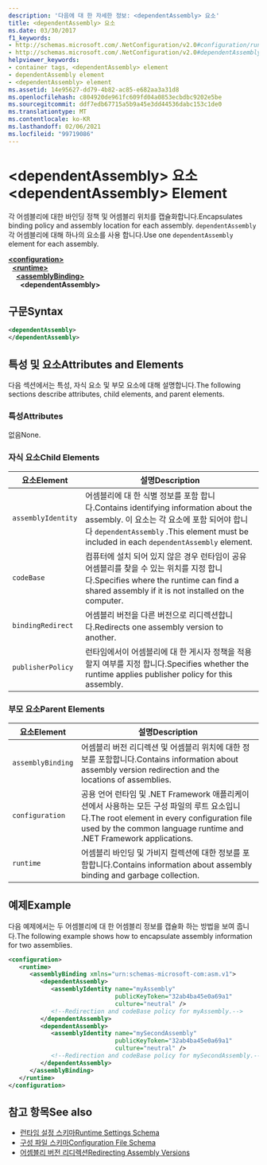 ```yaml
---
description: '다음에 대 한 자세한 정보: <dependentAssembly> 요소'
title: <dependentAssembly> 요소
ms.date: 03/30/2017
f1_keywords:
- http://schemas.microsoft.com/.NetConfiguration/v2.0#configuration/runtime/assemblyBinding/dependentAssembly
- http://schemas.microsoft.com/.NetConfiguration/v2.0#dependentAssembly
helpviewer_keywords:
- container tags, <dependentAssembly> element
- dependentAssembly element
- <dependentAssembly> element
ms.assetid: 14e95627-dd79-4b82-ac85-e682aa3a31d8
ms.openlocfilehash: c804920de961fc609fd04a0853ecbdbc9202e5be
ms.sourcegitcommit: ddf7edb67715a5b9a45e3dd44536dabc153c1de0
ms.translationtype: MT
ms.contentlocale: ko-KR
ms.lasthandoff: 02/06/2021
ms.locfileid: "99719086"
---
```

# <a name="dependentassembly-element"></a><span data-ttu-id="dd3e3-103">\<dependentAssembly> 요소</span><span class="sxs-lookup"><span data-stu-id="dd3e3-103">\<dependentAssembly> Element</span></span>

<span data-ttu-id="dd3e3-104">각 어셈블리에 대한 바인딩 정책 및 어셈블리 위치를 캡슐화합니다.</span><span class="sxs-lookup"><span data-stu-id="dd3e3-104">Encapsulates binding policy and assembly location for each assembly.</span></span> <span data-ttu-id="dd3e3-105">`dependentAssembly`각 어셈블리에 대해 하나의 요소를 사용 합니다.</span><span class="sxs-lookup"><span data-stu-id="dd3e3-105">Use one `dependentAssembly` element for each assembly.</span></span>  
  
[**\<configuration>**](../configuration-element.md)\
&nbsp;&nbsp;[**\<runtime>**](runtime-element.md)\
&nbsp;&nbsp;&nbsp;&nbsp;[**\<assemblyBinding>**](assemblybinding-element-for-runtime.md)\
&nbsp;&nbsp;&nbsp;&nbsp;&nbsp;&nbsp;**\<dependentAssembly>**  
  
## <a name="syntax"></a><span data-ttu-id="dd3e3-106">구문</span><span class="sxs-lookup"><span data-stu-id="dd3e3-106">Syntax</span></span>  
  
```xml  
<dependentAssembly>
</dependentAssembly>  
```  
  
## <a name="attributes-and-elements"></a><span data-ttu-id="dd3e3-107">특성 및 요소</span><span class="sxs-lookup"><span data-stu-id="dd3e3-107">Attributes and Elements</span></span>  

 <span data-ttu-id="dd3e3-108">다음 섹션에서는 특성, 자식 요소 및 부모 요소에 대해 설명합니다.</span><span class="sxs-lookup"><span data-stu-id="dd3e3-108">The following sections describe attributes, child elements, and parent elements.</span></span>  
  
### <a name="attributes"></a><span data-ttu-id="dd3e3-109">특성</span><span class="sxs-lookup"><span data-stu-id="dd3e3-109">Attributes</span></span>  

 <span data-ttu-id="dd3e3-110">없음</span><span class="sxs-lookup"><span data-stu-id="dd3e3-110">None.</span></span>  
  
### <a name="child-elements"></a><span data-ttu-id="dd3e3-111">자식 요소</span><span class="sxs-lookup"><span data-stu-id="dd3e3-111">Child Elements</span></span>  
  
|<span data-ttu-id="dd3e3-112">요소</span><span class="sxs-lookup"><span data-stu-id="dd3e3-112">Element</span></span>|<span data-ttu-id="dd3e3-113">설명</span><span class="sxs-lookup"><span data-stu-id="dd3e3-113">Description</span></span>|  
|-------------|-----------------|  
|`assemblyIdentity`|<span data-ttu-id="dd3e3-114">어셈블리에 대 한 식별 정보를 포함 합니다.</span><span class="sxs-lookup"><span data-stu-id="dd3e3-114">Contains identifying information about the assembly.</span></span> <span data-ttu-id="dd3e3-115">이 요소는 각 요소에 포함 되어야 합니다 `dependentAssembly` .</span><span class="sxs-lookup"><span data-stu-id="dd3e3-115">This element must be included in each `dependentAssembly` element.</span></span>|  
|`codeBase`|<span data-ttu-id="dd3e3-116">컴퓨터에 설치 되어 있지 않은 경우 런타임이 공유 어셈블리를 찾을 수 있는 위치를 지정 합니다.</span><span class="sxs-lookup"><span data-stu-id="dd3e3-116">Specifies where the runtime can find a shared assembly if it is not installed on the computer.</span></span>|  
|`bindingRedirect`|<span data-ttu-id="dd3e3-117">어셈블리 버전을 다른 버전으로 리디렉션합니다.</span><span class="sxs-lookup"><span data-stu-id="dd3e3-117">Redirects one assembly version to another.</span></span>|  
|`publisherPolicy`|<span data-ttu-id="dd3e3-118">런타임에서이 어셈블리에 대 한 게시자 정책을 적용할지 여부를 지정 합니다.</span><span class="sxs-lookup"><span data-stu-id="dd3e3-118">Specifies whether the runtime applies publisher policy for this assembly.</span></span>|  
  
### <a name="parent-elements"></a><span data-ttu-id="dd3e3-119">부모 요소</span><span class="sxs-lookup"><span data-stu-id="dd3e3-119">Parent Elements</span></span>  
  
|<span data-ttu-id="dd3e3-120">요소</span><span class="sxs-lookup"><span data-stu-id="dd3e3-120">Element</span></span>|<span data-ttu-id="dd3e3-121">설명</span><span class="sxs-lookup"><span data-stu-id="dd3e3-121">Description</span></span>|  
|-------------|-----------------|  
|`assemblyBinding`|<span data-ttu-id="dd3e3-122">어셈블리 버전 리디렉션 및 어셈블리 위치에 대한 정보를 포함합니다.</span><span class="sxs-lookup"><span data-stu-id="dd3e3-122">Contains information about assembly version redirection and the locations of assemblies.</span></span>|  
|`configuration`|<span data-ttu-id="dd3e3-123">공용 언어 런타임 및 .NET Framework 애플리케이션에서 사용하는 모든 구성 파일의 루트 요소입니다.</span><span class="sxs-lookup"><span data-stu-id="dd3e3-123">The root element in every configuration file used by the common language runtime and .NET Framework applications.</span></span>|  
|`runtime`|<span data-ttu-id="dd3e3-124">어셈블리 바인딩 및 가비지 컬렉션에 대한 정보를 포함합니다.</span><span class="sxs-lookup"><span data-stu-id="dd3e3-124">Contains information about assembly binding and garbage collection.</span></span>|  
  
## <a name="example"></a><span data-ttu-id="dd3e3-125">예제</span><span class="sxs-lookup"><span data-stu-id="dd3e3-125">Example</span></span>  

 <span data-ttu-id="dd3e3-126">다음 예제에서는 두 어셈블리에 대 한 어셈블리 정보를 캡슐화 하는 방법을 보여 줍니다.</span><span class="sxs-lookup"><span data-stu-id="dd3e3-126">The following example shows how to encapsulate assembly information for two assemblies.</span></span>  
  
```xml  
<configuration>  
   <runtime>  
      <assemblyBinding xmlns="urn:schemas-microsoft-com:asm.v1">  
         <dependentAssembly>  
            <assemblyIdentity name="myAssembly"  
                              publicKeyToken="32ab4ba45e0a69a1"  
                              culture="neutral" />  
            <!--Redirection and codeBase policy for myAssembly.-->  
         </dependentAssembly>  
         <dependentAssembly>  
            <assemblyIdentity name="mySecondAssembly"  
                              publicKeyToken="32ab4ba45e0a69a1"  
                              culture="neutral" />  
            <!--Redirection and codeBase policy for mySecondAssembly.-->  
         </dependentAssembly>  
      </assemblyBinding>  
   </runtime>  
</configuration>  
```  
  
## <a name="see-also"></a><span data-ttu-id="dd3e3-127">참고 항목</span><span class="sxs-lookup"><span data-stu-id="dd3e3-127">See also</span></span>

- [<span data-ttu-id="dd3e3-128">런타임 설정 스키마</span><span class="sxs-lookup"><span data-stu-id="dd3e3-128">Runtime Settings Schema</span></span>](index.md)
- [<span data-ttu-id="dd3e3-129">구성 파일 스키마</span><span class="sxs-lookup"><span data-stu-id="dd3e3-129">Configuration File Schema</span></span>](../index.md)
- [<span data-ttu-id="dd3e3-130">어셈블리 버전 리디렉션</span><span class="sxs-lookup"><span data-stu-id="dd3e3-130">Redirecting Assembly Versions</span></span>](../../redirect-assembly-versions.md)
